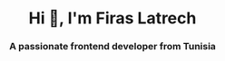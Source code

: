 <h1 align="center">Hi 👋, I'm Firas Latrech</h1>
<h3 align="center">A passionate frontend developer from Tunisia</h3>

